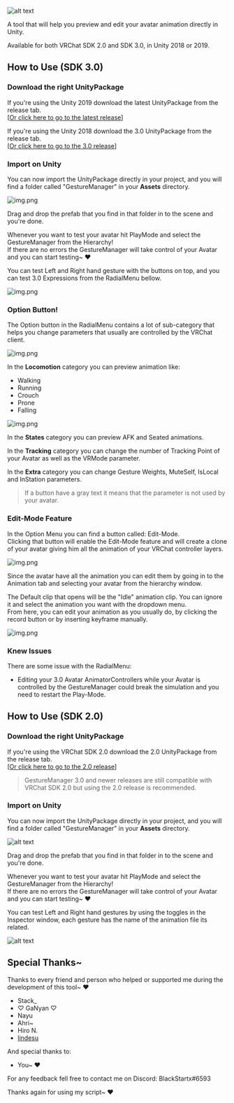 ![alt text](.markdown/Logo.png)

A tool that will help you preview and edit your avatar animation directly in Unity.

Available for both VRChat SDK 2.0 and SDK 3.0, in Unity 2018 or 2019.

## How to Use (SDK 3.0)
### Download the right UnityPackage
If you're using the Unity 2019 download the latest UnityPackage from the release tab.<br>
[[Or click here to go to the latest release](https://github.com/BlackStartx/VRC-Gesture-Manager/releases/tag/v3.2)]

If you're using the Unity 2018 download the 3.0 UnityPackage from the release tab.<br>
[[Or click here to go to the 3.0 release](https://github.com/BlackStartx/VRC-Gesture-Manager/releases/tag/v3.0)]

### Import on Unity
You can now import the UnityPackage directly in your project, 
and you will find a folder called "GestureManager" in your **Assets** directory.

![img.png](.markdown/3.0/GestureManagerFolder.png)

Drag and drop the prefab that you find in that folder in to the scene and you're done. 

Whenever you want to test your avatar hit PlayMode and select the GestureManager from the Hierarchy!
<br>
If there are no errors the GestureManager will take control of your Avatar and you can start testing~ ♥

You can test Left and Right hand gesture with the buttons on top, and you can test 3.0 Expressions from
the RadialMenu bellow.

![img.png](.markdown/3.0/TestingStart.png)

### Option Button!
The Option button in the RadialMenu contains a lot of sub-category that helps you change parameters that
usually are controlled by the VRChat client.

![img.png](.markdown/3.0/RadialOptions.png)

In the **Locomotion** category you can preview animation like: 
- Walking 
- Running
- Crouch
- Prone
- Falling

![img.png](.markdown/3.0/TestingMove.png)

In the **States** category you can preview AFK and Seated animations.

In the **Tracking** category you can change the number of Tracking Point of your Avatar as well as the 
VRMode parameter.

In the **Extra** category you can change Gesture Weights, MuteSelf, IsLocal and InStation parameters.

> If a button have a gray text it means that the parameter is not used by your avatar.

### Edit-Mode Feature
In the Option Menu you can find a button called: Edit-Mode.<br>
Clicking that button will enable the Edit-Mode feature and will create a clone of your avatar 
giving him all the animation of your VRChat controller layers.

![img.png](.markdown/3.0/EditingMode.png)

Since the avatar have all the animation you can edit them by going in to the Animation tab and selecting 
your avatar from the hierarchy window.

The Default clip that opens will be the "Idle" animation clip. You can ignore it and select the animation 
you want with the dropdown menu.<br>
From here, you can edit your animation as you usually do, by clicking the record button or by inserting keyframe manually. 

![img.png](.markdown/3.0/Editing.png)

### Knew Issues
There are some issue with the RadialMenu:
- Editing your 3.0 Avatar AnimatorControllers while your Avatar is controlled by the GestureManager could 
  break the simulation and you need to restart the Play-Mode.

## How to Use (SDK 2.0)
### Download the right UnityPackage
If you're using the VRChat SDK 2.0 download the 2.0 UnityPackage from the release tab.<br>
[[Or click here to go to the 2.0 release](https://github.com/BlackStartx/VRC-Gesture-Manager/releases/tag/v2.0)]

> GestureManager 3.0 and newer releases are still compatible with VRChat SDK 2.0 but using the 2.0 release is recommended.

### Import on Unity

You can now import the UnityPackage directly in your project,
and you will find a folder called "GestureManager" in your **Assets** directory.

![alt text](.markdown/2.0/GestureManagerFolder.png)

Drag and drop the prefab that you find in that folder in to the scene and you're done.

Whenever you want to test your avatar hit PlayMode and select the GestureManager from the Hierarchy!
<br>
If there are no errors the GestureManager will take control of your Avatar and you can start testing~ ♥

You can test Left and Right hand gestures by using the toggles in the Inspector window, 
each gesture has the name of the animation file its related.

![alt text](.markdown/2.0/TestingStart.png)

## Special Thanks~
Thanks to every friend and person who helped or supported me during the development of this tool~ ♥

- Stack_
- ♡ GaNyan ♡
- Nayu
- Ahri~
- Hiro N.
- [lindesu](https://github.vrlabs.dev/)

And special thanks to:

- You~ ♥

For any feedback fell free to contact me on Discord: BlackStartx#6593

Thanks again for using my script~ ♥<br><br>